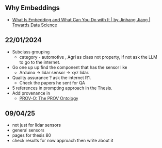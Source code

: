 ## Why Embeddings
- [What Is Embedding and What Can You Do with It | by Jinhang Jiang | Towards Data Science](https://towardsdatascience.com/what-is-embedding-and-what-can-you-do-with-it-61ba7c05efd8)


## 22/01/2024
- Subclass grouping 
	- category - automotive , Agri as class not property, if not ask the LLM to go to the internet. 
-  Go one up up find the component that has the sensor like
	- Arduino -> lidar sensor -> xyz lidar.
- Quality assurance ? ask the internet R1.
	- Check the papers he sent for QA
- 5 references in prompting approach in the Thesis.
- Add provenance in
	- [PROV-O: The PROV Ontology](https://www.w3.org/TR/prov-o/)



## 09/04/25
- not just for lidar sensors
- general sensors
- pages for thesis 80
- check results for now approach then write about it 

